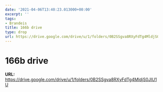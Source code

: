 ```yaml
---
date: '2021-04-06T13:40:23.013000+00:00'
excerpt: ''
tags:
- Brandeis
title: 166b drive
type: drop
url: https://drive.google.com/drive/u/1/folders/0B2SSgva8RXyFdTg4MldjS0JIU1U
---
```


# 166b drive

**URL:** https://drive.google.com/drive/u/1/folders/0B2SSgva8RXyFdTg4MldjS0JIU1U
